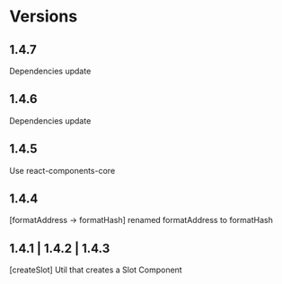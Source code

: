 # Versions

## 1.4.7

Dependencies update

## 1.4.6

Dependencies update

## 1.4.5

Use react-components-core

## 1.4.4

[formatAddress -> formatHash] renamed formatAddress to formatHash

## 1.4.1 | 1.4.2 | 1.4.3

[createSlot] Util that creates a Slot Component

